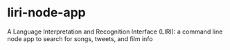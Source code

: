 # liri-node-app
A Language Interpretation and Recognition Interface (LIRI): a command line node app to search for songs, tweets, and film info 

